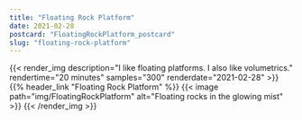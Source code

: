 ```yaml
---
title: "Floating Rock Platform"
date: 2021-02-28
postcard: "FloatingRockPlatform_postcard"
slug: "floating-rock-platform"
---
```


{{< render_img 
  description="I like floating platforms. I also like volumetrics." 
  rendertime="20 minutes" 
  samples="300" 
  renderdate="2021-02-28" >}}
{{% header_link "Floating Rock Platform" %}}
{{< image path="img/FloatingRockPlatform" alt="Floating rocks in the glowing mist" >}}
{{< /render_img >}}

